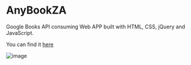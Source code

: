 # AnyBookZA  
Google Books API consuming Web APP built with HTML, CSS, jQuery and JavaScript.

You can find it [here](https://kinggoku910.github.io/anybookza.github.io/)

![image](https://user-images.githubusercontent.com/74030806/198048523-4f33ae32-4323-4747-8a70-c7985dca8056.png)

